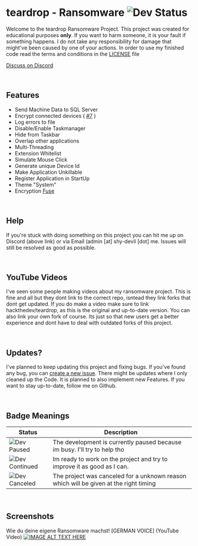 # teardrop - Ransomware ![Dev Status](https://img.shields.io/badge/Development-Paused-orange)
Welcome to the teardrop Ransomware Project. This project was created for educational purposes <b>only</b>. If you want to harm someone, it is your fault if something happens. I do not take any responsibility for damage that might've been caused by one of your actions. In order to use my finished code read the terms and conditions in the [LICENSE](LICENSE) file

[Discuss on Discord](https://discord.com/invite/KBEZtp2Jtd)

<br>

## Features
- Send Machine Data to SQL Server
- Encrypt connected devices ( [#7](https://github.com/hackthedev/teardrop/issues/7) )
- Log errors to file
- Disable/Enable Taskmanager
- Hide from Taskbar
- Overlap other applications
- Multi-Threading
- Extension Whitelist
- Simulate Mouse Click
- Generate unique Device Id
- Make Application Unkillable
- Register Application in StartUp
- Theme "System"
- Encryption [Fuse](https://github.com/hackthedev/teardrop/blob/master/teardrop/teardrop/Form1.cs#L450-L463)

<br>

## Help 
If you're stuck with doing something on this project you can hit me up on Discord (above link) or via Email (admin [at] shy-devil [dot] me. Issues will still be resolved as good as possible.

<br>

## YouTube Videos
I've seen some people making videos about my ransomware project. This is fine and all but they dont link to the correct repo, isntead they link forks that dont get updated. If you do make a video make sure to link hackthedev/teardrop, as this is the original and up-to-date version. You can also link your own fork of course. Its just so that new users get a better experience and dont have to deal with outdated forks of this project.

<br>

## Updates?
I've planned to keep updating this project and fixing bugs. If you've found any bug, you can [create a new issue](https://github.com/hackthedev/teardrop/issues). There might be updates where I only cleaned up the Code. It is planned to also implement new Features. If you want to stay up-to-date, follow me on Github.

<br>

## Badge Meanings
| Status | Description |
| --- | --- |
| ![Dev Paused](https://img.shields.io/badge/Development-Paused-orange) | The development is currently paused because im busy. I'll try to help tho |
| ![Dev Continued](https://img.shields.io/badge/Development-Continued-informational) | Im ready to work on the project and try to improve it as good as I can. |
| ![Dev Canceled](https://img.shields.io/badge/Development-Canceled-lightgrey) | The project was canceled for a unknown reason which will be given at the right timing |

<br>

## Screenshots
Wie du deine eigene Ransomware machst! [GERMAN VOICE] (YouTube Video)
[![IMAGE ALT TEXT HERE](https://img.youtube.com/vi/19cH8GDsadM/0.jpg)](https://www.youtube.com/watch?v=19cH8GDsadM)
